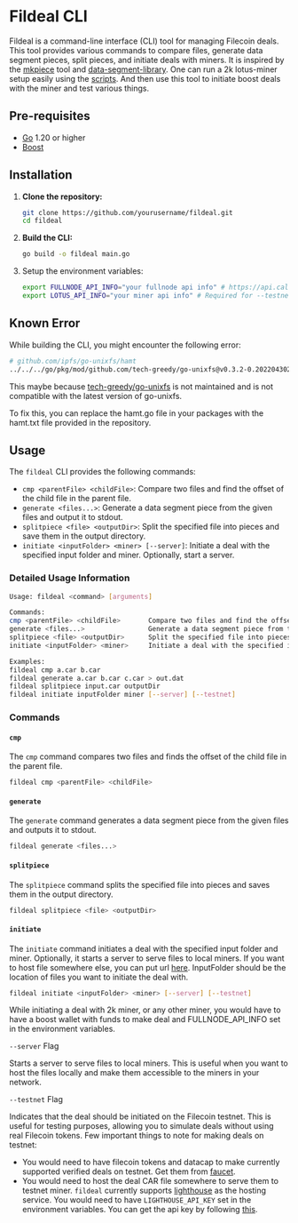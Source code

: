 # Fildeal CLI

Fildeal is a command-line interface (CLI) tool for managing Filecoin deals. This tool provides various commands to compare files, generate data segment pieces, split pieces, and initiate deals with miners. It is inspired by the [mkpiece](https://github.com/willscott/mkpiece) tool and [data-segment-library](https://github.com/filecoin-project/go-data-segment).
One can run a 2k lotus-miner setup easily using the [scripts](https://gist.github.com/lordshashank/fb2fbd53b5520a862bd451e3603b4718). And then use this tool to initiate boost deals with the miner and test various things.

## Pre-requisites

- [Go](https://golang.org/doc/install) 1.20 or higher
- [Boost](https://boost.filecoin.io/getting-started)

## Installation

1. **Clone the repository:**

   ```sh
   git clone https://github.com/yourusername/fildeal.git
   cd fildeal
   ```

2. **Build the CLI:**

   ```sh
   go build -o fildeal main.go
   ```

3. Setup the environment variables:

   ```sh
   export FULLNODE_API_INFO="your fullnode api info" # https://api.calibration.node.glif.io for calibration testnet
   export LOTUS_API_INFO="your miner api info" # Required for --testnet deals
   ```

## Known Error

While building the CLI, you might encounter the following error:

```sh
# github.com/ipfs/go-unixfs/hamt
../../../go/pkg/mod/github.com/tech-greedy/go-unixfs@v0.3.2-0.20220430222503-e8f92930674d/hamt/hamt.go:765:19: assignment mismatch: 2 variables but bitfield.NewBitfield returns 1 value
```

This maybe because [tech-greedy/go-unixfs](https://github.com/tech-greedy/generate-car) is not maintained and is not compatible with the latest version of go-unixfs.

To fix this, you can replace the hamt.go file in your packages with the hamt.txt file provided in the repository.

## Usage

The `fildeal` CLI provides the following commands:

- `cmp <parentFile> <childFile>`: Compare two files and find the offset of the child file in the parent file.
- `generate <files...>`: Generate a data segment piece from the given files and output it to stdout.
- `splitpiece <file> <outputDir>`: Split the specified file into pieces and save them in the output directory.
- `initiate <inputFolder> <miner> [--server]`: Initiate a deal with the specified input folder and miner. Optionally, start a server.

### Detailed Usage Information

```sh
Usage: fildeal <command> [arguments]

Commands:
cmp <parentFile> <childFile>       Compare two files and find the offset of the child file in the parent file.
generate <files...>                Generate a data segment piece from the given files and output it to stdout.
splitpiece <file> <outputDir>      Split the specified file into pieces and save them in the output directory.
initiate <inputFolder> <miner>     Initiate a deal with the specified input folder and miner.

Examples:
fildeal cmp a.car b.car
fildeal generate a.car b.car c.car > out.dat
fildeal splitpiece input.car outputDir
fildeal initiate inputFolder miner [--server] [--testnet]
```

### Commands

#### `cmp`

The `cmp` command compares two files and finds the offset of the child file in the parent file.

```sh
fildeal cmp <parentFile> <childFile>
```

#### `generate`

The `generate` command generates a data segment piece from the given files and outputs it to stdout.

```sh
fildeal generate <files...>
```

#### `splitpiece`

The `splitpiece` command splits the specified file into pieces and saves them in the output directory.

```sh
fildeal splitpiece <file> <outputDir>
```

#### `initiate`

The `initiate` command initiates a deal with the specified input folder and miner. Optionally, it starts a server to serve files to local miners. If you want to host file somewhere else, you can put url [here](https://github.com/lordshashank/filecoin-deals/blob/94338a0ac8338dd0a792ac913555aba82577da89/src/deal/utils/initiateDeal.go#L17).
InputFolder should be the location of files you want to initiate the deal with.

```sh
fildeal initiate <inputFolder> <miner> [--server] [--testnet]
```

While initiating a deal with 2k miner, or any other miner, you would have to have a boost wallet with funds to make deal and FULLNODE_API_INFO set in the environment variables.

`--server` Flag

Starts a server to serve files to local miners. This is useful when you want to host the files locally and make them accessible to the miners in your network.

`--testnet` Flag

Indicates that the deal should be initiated on the Filecoin testnet. This is useful for testing purposes, allowing you to simulate deals without using real Filecoin tokens.
Few important things to note for making deals on testnet:

- You would need to have filecoin tokens and datacap to make currently supported verified deals on testnet. Get them from [faucet](https://faucet.calibnet.chainsafe-fil.io/).
- You would need to host the deal CAR file somewhere to serve them to testnet miner. `fildeal` currently supports [lighthouse](https://www.lighthouse.storage/) as the hosting service. You would need to have `LIGHTHOUSE_API_KEY` set in the environment variables. You can get the api key by following [this](https://docs.lighthouse.storage/lighthouse-1/how-to/create-an-api-key).
